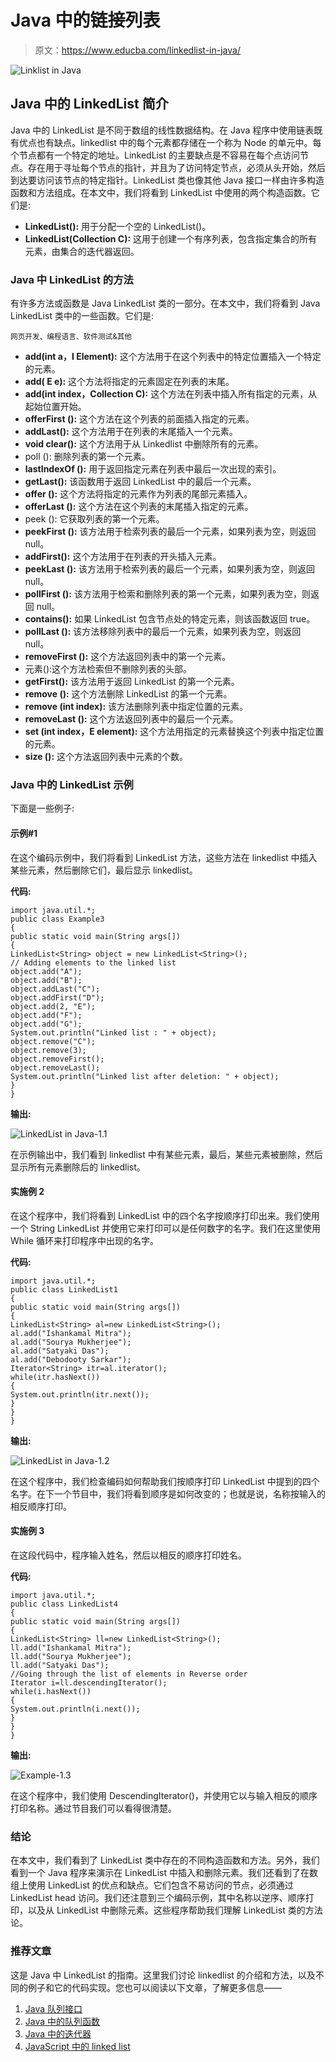 # Java 中的链接列表

> 原文：<https://www.educba.com/linkedlist-in-java/>

![Linklist in Java](img/58b89be676eaa0e0daa29e4236e19879.png)



## Java 中的 LinkedList 简介

Java 中的 LinkedList 是不同于数组的线性数据结构。在 Java 程序中使用链表既有优点也有缺点。linkedlist 中的每个元素都存储在一个称为 Node 的单元中。每个节点都有一个特定的地址。LinkedList 的主要缺点是不容易在每个点访问节点。存在用于寻址每个节点的指针，并且为了访问特定节点，必须从头开始，然后到达要访问该节点的特定指针。LinkedList 类也像其他 Java 接口一样由许多构造函数和方法组成。在本文中，我们将看到 LinkedList 中使用的两个构造函数。它们是:

*   **LinkedList():** 用于分配一个空的 LinkedList()。
*   **LinkedList(Collection C):** 这用于创建一个有序列表，包含指定集合的所有元素，由集合的迭代器返回。

### Java 中 LinkedList 的方法

有许多方法或函数是 Java LinkedList 类的一部分。在本文中，我们将看到 Java LinkedList 类中的一些函数。它们是:

<small>网页开发、编程语言、软件测试&其他</small>

*   **add(int a，I Element):** 这个方法用于在这个列表中的特定位置插入一个特定的元素。
*   **add( E e):** 这个方法将指定的元素固定在列表的末尾。
*   **add(int index，Collection C):** 这个方法在列表中插入所有指定的元素，从起始位置开始。
*   **offerFirst ():** 这个方法在这个列表的前面插入指定的元素。
*   **addLast():** 这个方法用于在列表的末尾插入一个元素。
*   **void clear():** 这个方法用于从 Linkedlist 中删除所有的元素。
*   poll (): 删除列表的第一个元素。
*   **lastIndexOf ():** 用于返回指定元素在列表中最后一次出现的索引。
*   **getLast():** 该函数用于返回 LinkedList 中的最后一个元素。
*   **offer ():** 这个方法将指定的元素作为列表的尾部元素插入。
*   **offerLast ():** 这个方法在这个列表的末尾插入指定的元素。
*   peek (): 它获取列表的第一个元素。
*   **peekFirst ():** 该方法用于检索列表的最后一个元素，如果列表为空，则返回 null。
*   **addFirst():** 这个方法用于在列表的开头插入元素。
*   **peekLast ():** 该方法用于检索列表的最后一个元素，如果列表为空，则返回 null。
*   **pollFirst ():** 该方法用于检索和删除列表的第一个元素，如果列表为空，则返回 null。
*   **contains():** 如果 LinkedList 包含节点处的特定元素，则该函数返回 true。
*   **pollLast ():** 该方法移除列表中的最后一个元素，如果列表为空，则返回 null。
*   **removeFirst ():** 这个方法返回列表中的第一个元素。
*   元素():这个方法检索但不删除列表的头部。
*   **getFirst():** 该方法用于返回 LinkedList 的第一个元素。
*   **remove ():** 这个方法删除 LinkedList 的第一个元素。
*   **remove (int index):** 该方法删除列表中指定位置的元素。
*   **removeLast ():** 这个方法返回列表中的最后一个元素。
*   **set (int index，E element):** 这个方法用指定的元素替换这个列表中指定位置的元素。
*   **size ():** 这个方法返回列表中元素的个数。

### Java 中的 LinkedList 示例

下面是一些例子:

#### 示例#1

在这个编码示例中，我们将看到 LinkedList 方法，这些方法在 linkedlist 中插入某些元素，然后删除它们，最后显示 linkedlist。

**代码:**

```
import java.util.*;
public class Example3
{
public static void main(String args[])
{
LinkedList<String> object = new LinkedList<String>();
// Adding elements to the linked list
object.add("A");
object.add("B");
object.addLast("C");
object.addFirst("D");
object.add(2, "E");
object.add("F");
object.add("G");
System.out.println("Linked list : " + object);
object.remove("C");
object.remove(3);
object.removeFirst();
object.removeLast();
System.out.println("Linked list after deletion: " + object);
}
}
```

**输出:**

![LinkedList in Java-1.1](img/fbe244f4e62b146496556c68d29a3543.png "LinkedList in Java-1.1")



在示例输出中，我们看到 linkedlist 中有某些元素，最后，某些元素被删除，然后显示所有元素删除后的 linkedlist。

#### 实施例 2

在这个程序中，我们将看到 LinkedList 中的四个名字按顺序打印出来。我们使用一个 String LinkedList 并使用它来打印可以是任何数字的名字。我们在这里使用 While 循环来打印程序中出现的名字。

**代码:**

```
import java.util.*;
public class LinkedList1
{
public static void main(String args[])
{
LinkedList<String> al=new LinkedList<String>();
al.add("Ishankamal Mitra");
al.add("Sourya Mukherjee");
al.add("Satyaki Das");
al.add("Debodooty Sarkar");
Iterator<String> itr=al.iterator();
while(itr.hasNext())
{
System.out.println(itr.next());
}
}
}
```

**输出:**

![LinkedList in Java-1.2](img/1e44d8b2cb8be7b09e6dd721e9649188.png "LinkedList in Java-1.2")



在这个程序中，我们检查编码如何帮助我们按顺序打印 LinkedList 中提到的四个名字。在下一个节目中，我们将看到顺序是如何改变的；也就是说，名称按输入的相反顺序打印。

#### 实施例 3

在这段代码中，程序输入姓名，然后以相反的顺序打印姓名。

**代码:**

```
import java.util.*;
public class LinkedList4
{
public static void main(String args[])
{
LinkedList<String> ll=new LinkedList<String>();
ll.add("Ishankamal Mitra");
ll.add("Sourya Mukherjee");
ll.add("Satyaki Das");
//Going through the list of elements in Reverse order
Iterator i=ll.descendingIterator();
while(i.hasNext())
{
System.out.println(i.next());
}
}
}
```

**输出:**

![Example-1.3](img/3f846db001922bbd1a25083cc566314c.png "LinkedList in Java-1.3")



在这个程序中，我们使用 DescendingIterator()，并使用它以与输入相反的顺序打印名称。通过节目我们可以看得很清楚。

### 结论

在本文中，我们看到了 LinkedList 类中存在的不同构造函数和方法。另外，我们看到一个 Java 程序来演示在 LinkedList 中插入和删除元素。我们还看到了在数组上使用 LinkedList 的优点和缺点。它们包含不易访问的节点，必须通过 LinkedList head 访问。我们还注意到三个编码示例，其中名称以逆序、顺序打印，以及从 LinkedList 中删除元素。这些程序帮助我们理解 LinkedList 类的方法论。

### 推荐文章

这是 Java 中 LinkedList 的指南。这里我们讨论 linkedlist 的介绍和方法，以及不同的例子和它的代码实现。您也可以阅读以下文章，了解更多信息——

1.  [Java 队列接口](https://www.educba.com/java-queue-interface/)
2.  [Java 中的队列函数](https://www.educba.com/queue-in-java/)
3.  [Java 中的迭代器](https://www.educba.com/iterator-in-java/)
4.  [JavaScript 中的 linked list](https://www.educba.com/linkedlist-in-javascript/)





